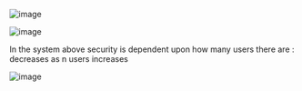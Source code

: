 ![image](https://github.com/user-attachments/assets/dcf03cab-7bf8-4a31-a8d3-4a0d35025944)

![image](https://github.com/user-attachments/assets/e4016c20-dd9b-407d-a79d-6220efc14ea2)

In the system above security is dependent upon how many users there are : decreases as n users increases 

![image](https://github.com/user-attachments/assets/25948378-e9ec-46b7-9da4-e2371a2d90f1)

